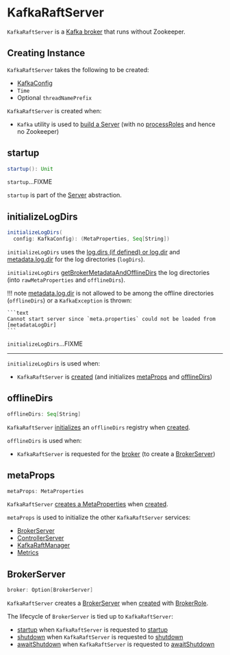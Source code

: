 # KafkaRaftServer

`KafkaRaftServer` is a [Kafka broker](../Server.md) that runs without Zookeeper.

## Creating Instance

`KafkaRaftServer` takes the following to be created:

* <span id="config"> [KafkaConfig](../KafkaConfig.md)
* <span id="time"> `Time`
* <span id="threadNamePrefix"> Optional `threadNamePrefix`

`KafkaRaftServer` is created when:

* `Kafka` utility is used to [build a Server](../Kafka.md#buildServer) (with no [processRoles](../KafkaConfig.md#processRoles) and hence no Zookeeper)

## <span id="startup"> startup

```scala
startup(): Unit
```

`startup`...FIXME

`startup` is part of the [Server](../Server.md#startup) abstraction.

## <span id="initializeLogDirs"> initializeLogDirs

```scala
initializeLogDirs(
  config: KafkaConfig): (MetaProperties, Seq[String])
```

`initializeLogDirs` uses the [log.dirs (if defined) or log.dir](../KafkaConfig.md#logDirs) and [metadata.log.dir](../KafkaConfig.md#metadataLogDir) for the log directories (`logDirs`).

`initializeLogDirs` [getBrokerMetadataAndOfflineDirs](../BrokerMetadataCheckpoint.md#getBrokerMetadataAndOfflineDirs) the log directories (into `rawMetaProperties` and `offlineDirs`).

!!! note
    [metadata.log.dir](../KafkaConfig.md#metadataLogDir) is not allowed to be among the offline directories (`offlineDirs`) or a `KafkaException` is thrown:

    ```text
    Cannot start server since `meta.properties` could not be loaded from [metadataLogDir]
    ```

`initializeLogDirs`...FIXME

---

`initializeLogDirs` is used when:

* `KafkaRaftServer` is [created](#creating-instance) (and initializes [metaProps](#metaProps) and [offlineDirs](#offlineDirs))

## <span id="offlineDirs"> offlineDirs

```scala
offlineDirs: Seq[String]
```

`KafkaRaftServer` [initializes](#initializeLogDirs) an `offlineDirs` registry when [created](#creating-instance).

`offlineDirs` is used when:

* `KafkaRaftServer` is requested for the [broker](#broker) (to create a [BrokerServer](BrokerServer.md))

## <span id="metaProps"> metaProps

```scala
metaProps: MetaProperties
```

`KafkaRaftServer` [creates a MetaProperties](#initializeLogDirs) when [created](#creating-instance).

`metaProps` is used to initialize the other `KafkaRaftServer` services:

* [BrokerServer](#broker)
* [ControllerServer](#controller)
* [KafkaRaftManager](#raftManager)
* [Metrics](#metrics)

## <span id="broker"> BrokerServer

```scala
broker: Option[BrokerServer]
```

`KafkaRaftServer` creates a [BrokerServer](BrokerServer.md) when [created](#creating-instance) with [BrokerRole](../KafkaConfig.md#processRoles).

The lifecycle of `BrokerServer` is tied up to `KafkaRaftServer`:

* [startup](BrokerServer.md#startup) when `KafkaRaftServer` is requested to [startup](#startup)
* [shutdown](BrokerServer.md#shutdown) when `KafkaRaftServer` is requested to [shutdown](#shutdown)
* [awaitShutdown](BrokerServer.md#awaitShutdown) when `KafkaRaftServer` is requested to [awaitShutdown](#awaitShutdown)
